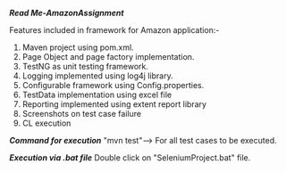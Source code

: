 ***Read Me-AmazonAssignment***

Features included in framework for Amazon application:-

1. Maven project using pom.xml.
2. Page Object and page factory implementation.
3. TestNG as unit testing framework.
4. Logging implemented using log4j library.
5. Configurable framework using Config.properties.
6. TestData implementation using excel file
7. Reporting implemented using extent report library
8. Screenshots on test case failure
9. CL execution

 ***Command for execution***
 "mvn test"--> For all test cases to be executed.
 
 ***Execution via .bat file***
 Double click on "SeleniumProject.bat" file.
 
 
 
 
